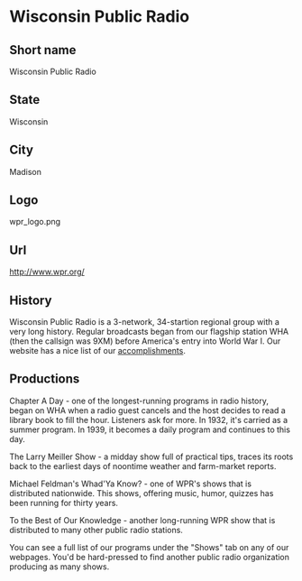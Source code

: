 # Wisconsin Public Radio

## Short name

Wisconsin Public Radio

## State

Wisconsin

## City

Madison

## Logo

wpr_logo.png

## Url

http://www.wpr.org/

## History

Wisconsin Public Radio is a 3-network, 34-startion regional group with a very long history.  Regular broadcasts began from our flagship station WHA (then the callsign was 9XM) before America's entry into World War I.  Our website has a nice list of our [accomplishments](http://www.wpr.org/wprs-tradition-innovation).

## Productions

Chapter A Day - one of the longest-running programs in radio
history, began on WHA when a radio guest cancels and the host decides to read
a library book to fill the hour. Listeners ask for more. In 1932, it's carried
as a summer program. In 1939, it becomes a daily program and continues to this
day. 

The Larry Meiller Show - a midday show full of practical tips, traces its
roots back to the earliest days of noontime weather and farm-market reports. 

Michael
Feldman's Whad'Ya Know? - one of WPR's shows that is distributed nationwide.  This
shows, offering music, humor, quizzes has been running for thirty years. 

To
the Best of Our Knowledge - another long-running WPR show that is distributed
to many other public radio stations. 

You can see a full list of our programs
under the "Shows" tab on any of our webpages. You'd be hard-pressed to find
another public radio organization producing as many shows.

